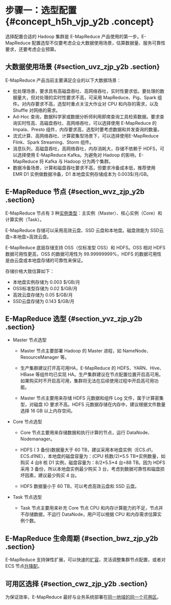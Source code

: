 # 步骤一：选型配置 {#concept_h5h_vjp_y2b .concept}

选择配置合适的 Hadoop 集群是 E-MapReduce 产品使用的第一步。E-MapReduce 配置选型不仅要考虑企业大数据使用场景，估算数据量、服务可靠性要求，还要考虑企业预算。

## 大数据使用场景 {#section_uvz_zjp_y2b .section}

E-MapReduce 产品当前主要满足企业的以下大数据场景：

-   批处理场景，要求具有高磁盘吞吐、高网络吞吐，实时性要求低。要处理的数据量大，但对处理的实时性要求不高，可采用 MapReduce、Pig、Spark 组件。对内存要求不高，选型时重点关注大作业对 CPU 和内存的需求，以及 Shuffle 对网络的需求。
-   Ad-Hoc 查询，数据科学家或数据分析师利用即席查询工具检索数据。要求查询实时性高、高磁盘吞吐、高网络吞吐，可以选择使用 E-MapReduce 的 Impala、Presto 组件，内存要求高，选型时要考虑数据和并发查询的数量。
-   流式计算、高网络吞吐、计算密集型场景下，可以选择使用E-MapReduce Flink、Spark Streaming、Storm 组件。
-   消息队列，高磁盘吞吐，高网络吞吐，内存消耗大，存储不依赖于 HDFS，可以选择使用 E-MapReduce Kafka。为避免对 Hadoop 的影响，E-MapReduce 将 Kafka 与 Hadoop 分为两个集群。
-   数据冷备场景，计算和磁盘吞吐要求不高，但要求冷备成本低，推荐使用 EMR D1 实例做数据冷备，D1 本地盘实例存储成本为 0.003$/月/GB。

## E-MapReduce 节点 {#section_wvz_zjp_y2b .section}

E-MapReduce 节点有 3 种[实例类型](../../../../intl.zh-CN/集群规划与配置/集群规划/实例类型.md#)：主实例（Master）、核心实例（Core）和计算实例（Task）。

E-MapReduce 存储可以采用高效云盘、SSD 云盘和本地盘。磁盘效能为 SSD云盘\>本地盘\>高效云盘。

E-MapReduce 底层存储支持 OSS（仅标准型 OSS）和 HDFS。OSS 相对 HDFS 数据可用性更高，OSS 的数据可用性为 99.99999999%，HDFS 的数据可用性是由云盘或本地盘存储的可靠性来保证。

存储价格大致估算如下：

-   本地盘实例存储为 0.003 $/GB/月
-   OSS标准型存储为 0.02 $/GB/月
-   高效云盘存储为 0.05 $/GB/月
-   SSD云盘存储为 0.143 $/GB/月

## E-MapReduce 选型 {#section_yvz_zjp_y2b .section}

-   Master 节点选型

    -   Master 节点主要部署 Hadoop 的 Master 进程，如 NameNode、ResourceManager 等。

    -   生产集群建议打开高可用HA，E-MapReduce 的 HDFS、YARN、Hive、HBase 等组件均已实现 HA。生产集群建议在节点配置位置开启高可用。如果购买时不开启高可用，集群将无法在后续使用过程中开启高可用功能。

    -   Master 节点主要用来存储 HDFS 元数据和组件 Log 文件，属于计算密集型，对磁盘 IO 要求不高。HDFS 元数据存储在内存中，建议根据文件数量选择 16 GB 以上内存空间。

-   Core 节点选型

    -   Core 节点主要用来存储数据和执行计算的节点，运行 DataNode、Nodemanager。

    -   HDFS \( 3 备份\)数据量大于 60 TB，建议采用本地盘实例（ECS.d1，ECS.d1NE），本地盘的磁盘容量为：\(CPU 核数/2\)\*5.5 TB\*实例数量，如购买 4 台8 核 D1 实例，磁盘容量为：8/2\*5.5\*4 台=88 TB。因为 HDFS 采用 3 备份，所以本地盘实例最少购买 3 台，考虑到数据可靠性和磁盘损坏因素，建议最少购买 4 台。

    -   HDFS 数据量小于 60 TB，可以考虑高效云盘和 SSD 云盘。

-   Task 节点选型

    -   Task 节点主要用来补充 Core 节点 CPU 和内存计算能力的不足，节点并不存储数据，不运行 DataNode，用户可以根据 CPU 和内存需求估算实例个数。


## E-MapReduce 生命周期 {#section_bwz_zjp_y2b .section}

E-MapReduce 支持弹性扩展，可以快速的[扩容](../../../../intl.zh-CN/集群规划与配置/集群配置/扩容集群.md#)，灵活调整集群节点配置，或者对 ECS 节点[升降配](https://www.alibabacloud.com/help/doc-detail/25437.htm)。

## 可用区选择 {#section_cwz_zjp_y2b .section}

为保证效率，E-MapReduce 最好与业务系统部署在[同一地域的同一个可用区](https://www.alibabacloud.com/help/doc-detail/40654.htm)。

